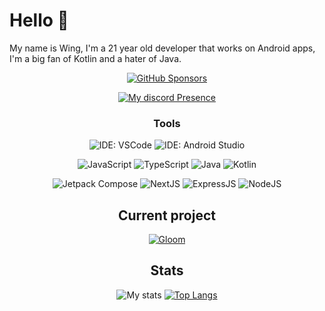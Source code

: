 # Hello 👋
My name is Wing, I'm a 21 year old developer that works on Android apps, I'm a big fan of Kotlin and a hater of Java.

<div align="center">

[![GitHub Sponsors](https://img.shields.io/github/sponsors/wingio?style=for-the-badge&logo=GitHub%20Sponsors&logoColor=%23995599&labelColor=%23ffbbee&color=%23ddaadd)
](https://github.com/sponsors/wingio)

[![My discord Presence](https://lanyard.cnrad.dev/api/298295889720770563)](https://discord.com/users/298295889720770563)

### Tools
![IDE: VSCode](https://img.shields.io/badge/IDE-VSCode-informational?style=for-the-badge&logo=Visual%20Studio%20Code&logoColor=white)
![IDE: Android Studio](https://img.shields.io/badge/IDE-Android%20Studio-informational?style=for-the-badge&logo=Android%20Studio&logoColor=white&labelColor=%2333bb66&color=%2355dd99)

![JavaScript](https://img.shields.io/badge/Language-JavaScript-informational?style=for-the-badge&logo=JavaScript&logoColor=yellow&labelColor=black&color=yellow)
![TypeScript](https://img.shields.io/badge/Language-TypeScript-informational?style=for-the-badge&logo=TypeScript&logoColor=white&labelColor=%23007acc&color=%230060aa)
![Java](https://img.shields.io/badge/Language-Java-informational?style=for-the-badge&logo=OpenJDK&logoColor=white&labelColor=%23dd2222&color=%23ff4444)
![Kotlin](https://img.shields.io/badge/Language-Kotlin-informational?style=for-the-badge&logo=Kotlin&logoColor=white&labelColor=%237F52FF&color=%235d30dd)

![Jetpack Compose](https://img.shields.io/badge/Framework-Jetpack%20Compose-informational?style=for-the-badge&logo=Jetpack%20Compose&logoColor=white&labelColor=%234285F4&color=%233DDC84)
![NextJS](https://img.shields.io/badge/Framework-NextJS-informational?style=for-the-badge&logo=Next.JS&logoColor=white&labelColor=black&color=white)
![ExpressJS](https://img.shields.io/badge/Framework-Express-informational?style=for-the-badge&logo=express&logoColor=black&labelColor=white&color=black)
![NodeJS](https://img.shields.io/badge/Framework-Node.js-informational?style=for-the-badge&logo=node.js&logoColor=white&labelColor=%23339933&color=%23117711)

## Current project
[![Gloom](https://github-readme-stats.vercel.app/api/pin/?username=MateriiApps&repo=Gloom&bg_color=141321&text_color=fff)](https://github.com/MateriiApps/Gloom)

## Stats
![My stats](https://github-readme-stats.vercel.app/api?username=wingio&show_icons=true&theme=radical)
[![Top Langs](https://github-readme-stats.vercel.app/api/top-langs/?username=wingio&bg_color=141321&text_color=fff&langs_count=3)](https://github.com/wingio)

</div>
